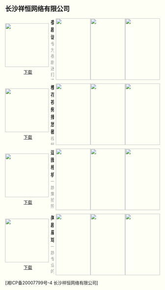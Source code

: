 ## 长沙祥恒网络有限公司


<style>html {background: #fefff5;} #content h2 {height: 0; display: none;} body .page-header {background-color: #fefff5; background-image: none; border-bottom: 1px dashed; color: #333; padding: 1rem;} body .project-tagline {margin: 0;} .site-footer {display: none;}</style>


<section style="display: flex; justify-content: space-between; align-items: center; margin-bottom: 12px;">
	<div style="display: flex; flex-direction: column;">
		<img style="width: 142px; height: 142px; min-width: 142px; margin-right: 6px;" src="https://swsdl.vivo.com.cn/appstore/developer/icon/20221109/202211092214162z8pb.png"/>
		<a style="margin: 6px auto 0;" href="https://swsdl.vivo.com.cn/appstore/developer/icon/20221109/202211092214162z8pb.png">下载</a>
	</div>
	<div style="max-height: 200px; overflow: hidden;">
		<b style="font-size: 16px;color: #333;">泰剧谜</b>
		<p style="margin: 0; font-size: 14px;color: #999;">专为泰剧迷打造的休闲工具，精彩的泰剧解读+泰剧壁纸不容错过。 【经典泰剧赏析】 精彩好看的泰剧解读，专为泰剧爱好者打造，是泰剧迷们必备的休闲工具。 【精选泰剧壁纸】 提供各种的精美好看泰剧壁纸素材，专为泰剧爱好者打造的主题美化工具。</p>
	</div>
	<div style="display: flex; margin-left: 6px;">
		<img style="width: 113px; height: 200px; min-width: 113px"
src="https://swsdl.vivo.com.cn/appstore/developer/screenshot/20221109/202211092215418dh0e.png"/>
		<img style="width: 113px; height: 200px; min-width: 113px" 
src="https://swsdl.vivo.com.cn/appstore/developer/screenshot/20221109/202211092215525elu1.png"/>
		<img style="width: 113px; height: 200px; min-width: 113px" 
src="https://swsdl.vivo.com.cn/appstore/developer/screenshot/20221109/2022110922155632eyx.png"/>
	</div>
</section>

<section style="display: flex; justify-content: space-between; align-items: center; margin-bottom: 12px;">
	<div style="display: flex; flex-direction: column;">
		<img style="width: 142px; height: 142px; min-width: 142px; margin-right: 6px;" src="https://swsdl.vivo.com.cn/appstore/developer/icon/20221108/202211081058252oqbd.png"/>
		<a style="margin: 6px auto 0;" href="https://swsdl.vivo.com.cn/appstore/developer/icon/20221108/202211081058252oqbd.png">下载</a>
	</div>
	<div style="max-height: 200px; overflow: hidden;">
		<b style="font-size: 16px;color: #333;">樱花视频播放器</b>
		<p style="margin: 0; font-size: 14px;color: #999;">视频播放必备，实用视频播放工具聚合，您的专属影音播放工具。 相册制作工具，提供滤镜、转场和配乐等，帮你轻松制作出属于自己的个性视频相册! 特色功能： 【视频导入】支持相册快速导入视频、拍摄导入，告别繁琐。 【影视解读】带你发现经典好剧，感受不一样的影视魅力与精彩。 【私密文件】喜欢的精彩视频、图片可以存入私密相册哦。 【视频相册】选择合适的切换模式、音乐即可完成制作自己的动感相册，用视频记录和留住精彩生活。</p>
	</div>
	<div style="display: flex; margin-left: 6px;">
		<img style="width: 113px; height: 200px; min-width: 113px"
src="https://swsdl.vivo.com.cn/appstore/developer/screenshot/20221108/202211081102322vxep.png"/>
		<img style="width: 113px; height: 200px; min-width: 113px" 
src="https://swsdl.vivo.com.cn/appstore/developer/screenshot/20221108/2022110811193864daa.png"/>
		<img style="width: 113px; height: 200px; min-width: 113px" 
src="https://swsdl.vivo.com.cn/appstore/developer/screenshot/20221108/202211081119428ixt6.png"/>
	</div>
</section>


<section style="display: flex; justify-content: space-between; align-items: center; margin-bottom: 12px;">
	<div style="display: flex; flex-direction: column;">
		<img style="width: 142px; height: 142px; min-width: 142px; margin-right: 6px;" src="https://swsdl.vivo.com.cn/appstore/developer/icon/20221102/2022110212174296j31.png"/>
		<a style="margin: 6px auto 0;" href="https://swsdl.vivo.com.cn/appstore/developer/icon/20221102/2022110212174296j31.png">下载</a>
	</div>
	<div style="max-height: 200px; overflow: hidden;">
		<b style="font-size: 16px;color: #333;">逗图相机</b>
		<p style="margin: 0; font-size: 14px;color: #999;">一款集拍照、图片编辑于一身，让您拍出的照片更加圆滑精彩，开心而又有成就感！ 多种贴纸 各种有趣贴纸，可爱风、让更多人看到不一样的您！ 质感滤镜 有多款系列特色滤镜，让你秒变摄影达人，更有多种专属漏光效果任你玩！ 让你的照片惊艳朋友圈！ 图像处理 超强的照片编辑功能，文字、贴纸、涂鸦、裁剪、饱和度、对比度等多项专业编辑功能，简单实用，让您变成P图大师。</p>
	</div>
	<div style="display: flex; margin-left: 6px;">
		<img style="width: 113px; height: 200px; min-width: 113px"
src="https://swsdl.vivo.com.cn/appstore/developer/screenshot/20221102/202211021220342b3wd.png"/>
		<img style="width: 113px; height: 200px; min-width: 113px" 
src="https://swsdl.vivo.com.cn/appstore/developer/screenshot/20221102/202211021220366c2t9.png"/>
		<img style="width: 113px; height: 200px; min-width: 113px" 
src="https://swsdl.vivo.com.cn/appstore/developer/screenshot/20221102/202211021220394f2yy.png"/>
	</div>
</section>

<section style="display: flex; justify-content: space-between; align-items: center; margin-bottom: 12px;">
	<div style="display: flex; flex-direction: column;">
		<img style="width: 142px; height: 142px; min-width: 142px; margin-right: 6px;" src="https://swsdl.vivo.com.cn/appstore/developer/icon/20221102/202211021030021pcdv.png"/>
		<a style="margin: 6px auto 0;" href="https://swsdl.vivo.com.cn/appstore/developer/icon/20221102/202211021030021pcdv.png">下载</a>
	</div>
	<div style="max-height: 200px; overflow: hidden;">
		<b style="font-size: 16px;color: #333;">美剧星球</b>
		<p style="margin: 0; font-size: 14px;color: #999;">一款专业的美剧影视剧解说应用，内容丰富，影评精彩。 包含多种美剧影视分类，能快速发现你想要的资源。 通过经典影视影评赏析，感受电影艺术的魅力，发现电影的精彩。</p>
	</div>
	<div style="display: flex; margin-left: 6px;">
		<img style="width: 113px; height: 200px; min-width: 113px"
src="https://swsdl.vivo.com.cn/appstore/developer/screenshot/20221102/202211021032365swbr.png"/>
		<img style="width: 113px; height: 200px; min-width: 113px" 
src="https://swsdl.vivo.com.cn/appstore/developer/screenshot/20221102/20221102103246087oa.png"/>
		<img style="width: 113px; height: 200px; min-width: 113px" 
src="https://swsdl.vivo.com.cn/appstore/developer/screenshot/20221102/2022110210324886ehx.png"/>
	</div>
</section>



[湘ICP备20007799号-4     长沙祥恒网络有限公司] 
